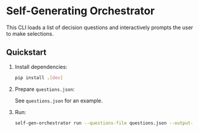 # Self-Generating Orchestrator

This CLI loads a list of decision questions and interactively prompts the user to make selections.

## Quickstart

1. Install dependencies:

   ```bash
   pip install .[dev]
   ```

2. Prepare `questions.json`:

   See `questions.json` for an example.

3. Run:

   ```bash
   self-gen-orchestrator run --questions-file questions.json --output-file decisions.json
   ```